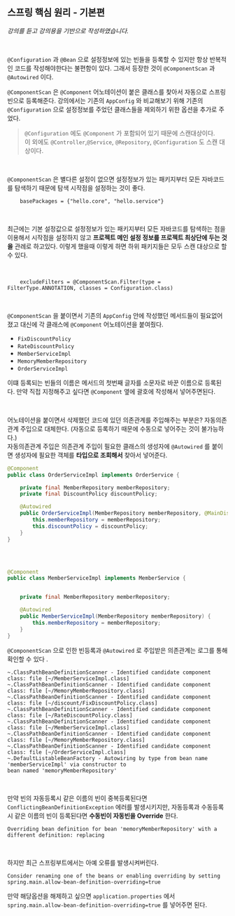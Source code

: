 ## 스프링 핵심 원리 - 기본편
_강의를 듣고 강의용을 기반으로 작성하였습니다._

<br>

`@Configuration` 과 `@Bean` 으로 설정정보에 있는 빈들을 등록할 수 있지만 항상 반복적인 코드를 작성해야한다는 불편함이 있다. 
그래서 등장한 것이 `@ComponentScan` 과 `@Autowired` 이다. 

`@ComponentScan` 은 `@Component` 어노테이션이 붙은 클래스를 찾아서 자동으로 스프링빈으로 등록해준다. 강의에서는 기존의 `AppConfig` 와 비교해보기 위해
기존의 `@Configuration` 으로 설정정보를 주었던 클래스들을 제외하기 위한 옵션을 추가로 주었다. 

> `@Configuration` 에도 `@Component` 가 포함되어 있기 때문에 스캔대상이다.  
> 이 외에도 `@Controller`,`@Service`, `@Repository`, `@Configuration` 도 스캔 대상이다.  

<br>

`@ComponentScan` 은 별다른 설정이 없으면 설정정보가 있는 패키지부터 모든 자바코드를 탐색하기 때문에 탐색 시작점을 설정하는 것이 좋다.
```
    basePackages = {"hello.core", "hello.service"}
```

<br>

최근에는 기본 설정값으로 설정정보가 있는 패키지부터 모든 자바코드를 탐색하는 점을 이용해서 시작점을 설정하지 않고 **프로젝트 메인 설정 정보를 프로젝트 최상단에 
두는 것을** 관례로 하고있다. 이렇게 했을때 이렇게 하면 하위 패키지들은 모두 스캔 대상으로 할 수 있다.


<br>

```
    excludeFilters = @ComponentScan.Filter(type = FilterType.ANNOTATION, classes = Configuration.class)
```

<br>

`@ComponentScan` 을 붙이면서 기존의 `AppConfig` 안에 작성했던 메서드들이 필요없어졌고 대신에 각 클래스에 `@Component` 어노테이션을 붙여줬다.

- `FixDiscountPolicy`
- `RateDiscountPolicy`
- `MemberServiceImpl`
- `MemoryMemberRepository`
- `OrderServiceImpl`

이떄 등록되는 빈들의 이름은 메서드의 첫번째 글자를 소문자로 바꾼 이름으로 등록된다. 만약 직접 지정해주고 싶다면 `@Component` 옆에 괄호에 작성해서 넣어주면된다.


<br>

어노테이션을 붙이면서 삭제했던 코드에 있던 의존관계를 주입해주는 부분은? 자동의존관계 주입으로 대체한다. (자동으로 등록하기 때문에 수동으로 넣어주는 것이 
불가능하다.)   
자동의존관계 주입은 의존관계 주입이 필요한 클래스의 생성자에 `@Autowired` 를 붙이면 생성자에 필요한 객체를 **타입으로 조회해서** 찾아서 넣어준다. 

```java
@Component
public class OrderServiceImpl implements OrderService {

    private final MemberRepository memberRepository;
    private final DiscountPolicy discountPolicy;

    @Autowired
    public OrderServiceImpl(MemberRepository memberRepository, @MainDiscountPolicy DiscountPolicy discountPolicy) {
        this.memberRepository = memberRepository;
        this.discountPolicy = discountPolicy;
    }
}

```

<br>

```java

@Component
public class MemberServiceImpl implements MemberService {


    private final MemberRepository memberRepository;

    @Autowired
    public MemberServiceImpl(MemberRepository memberRepository) {
        this.memberRepository = memberRepository;
    }
}

```

`@ComponentScan` 으로 인한 빈등록과 `@Autowired` 로 주입받은 의존관계는 로그를 통해 확인할 수 있다 .

```
~.ClassPathBeanDefinitionScanner - Identified candidate component class: file [~/MemberServiceImpl.class]
~.ClassPathBeanDefinitionScanner - Identified candidate component class: file [~/MemoryMemberRepository.class]
~.ClassPathBeanDefinitionScanner - Identified candidate component class: file [~/discount/FixDiscountPolicy.class]
~.ClassPathBeanDefinitionScanner - Identified candidate component class: file [~/RateDiscountPolicy.class]
~.ClassPathBeanDefinitionScanner - Identified candidate component class: file [~/MemberServiceImpl.class]
~.ClassPathBeanDefinitionScanner - Identified candidate component class: file [~/MemoryMemberRepository.class]
~.ClassPathBeanDefinitionScanner - Identified candidate component class: file [~/OrderServiceImpl.class]
~.DefaultListableBeanFactory - Autowiring by type from bean name 'memberServiceImpl' via constructor to 
bean named 'memoryMemberRepository'
```

<br>

만약 빈의 자동등록시 같은 이름의 빈이 중복등록된다면 `ConflictingBeanDefinitionException` 에러를 발생시키지만, 자동등록과 수동등록시 같은 이름의 빈이 
등록된다면 **수동빈이 자동빈을 Override** 한다. 
```
Overriding bean definition for bean 'memoryMemberRepository' with a different definition: replacing
```

<br>

하지만 최근 스프링부트에서는 아예 오류를 발생시켜버린다. 

```
Consider renaming one of the beans or enabling overriding by setting spring.main.allow-bean-definition-overriding=true
```

만약 해당옵션을 해제하고 싶으면 `application.properties` 에서 `spring.main.allow-bean-definition-overriding=true` 를 넣어주면 된다. 

